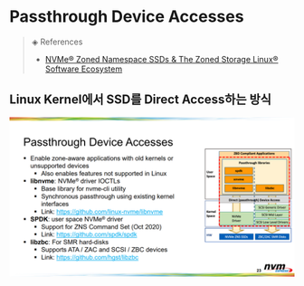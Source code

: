 # Passthrough Device Accesses

> ◈ References
>
>  - [NVMe® Zoned Namespace SSDs & The Zoned Storage Linux® Software Ecosystem](https://nvmexpress.org/wp-content/uploads/September-2020_NVMe-Zoned-Namespace-SSDs-The-Zoned-Storage-Linux-Software-Ecosystem.pdf)



## Linux Kernel에서 SSD를 Direct Access하는 방식

![logo](_media/passthough_device_access.PNG)
